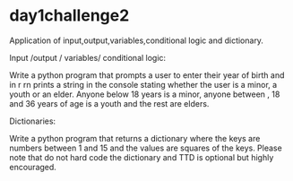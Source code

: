 # day1challenge2
Application of input,output,variables,conditional logic and dictionary.

Input /output / variables/ conditional logic:

Write a python program that prompts a user to enter their year of birth and in r
rn prints a string in the console stating whether the user  is a minor, a youth or an elder. Anyone below 18 years is a minor, anyone between , 18 and 36 years of age is a youth and the rest are elders.

Dictionaries:

Write a python program that returns a dictionary where the keys are numbers between 1 and 15 and the values are squares of the keys. Please note that do not hard code the dictionary and TTD is optional but highly encouraged.
